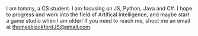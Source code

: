 I am tommy, a CS student. I am focusing on JS, Python, Java and C#. I hope to progress and work into the field of Artifical Intelligence, and maybe start a game studio when I am older! If you need to reach me, shoot me an email at thomasblackfordJS@gmail.com.
